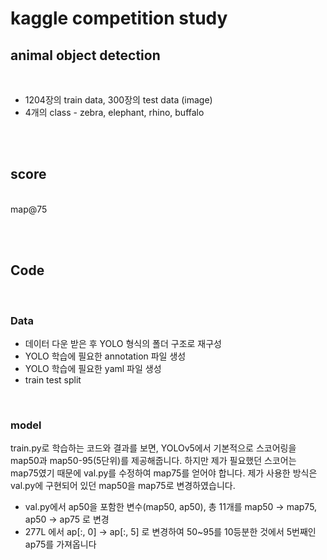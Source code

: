 # kaggle competition study

## animal object detection
<br>

- 1204장의 train data, 300장의 test data (image)
- 4개의 class - zebra, elephant, rhino, buffalo

<br><br>

## score
<br>
map@75

<br><br>

## Code
<br>

### Data
- 데이터 다운 받은 후 YOLO 형식의 폴더 구조로 재구성
- YOLO 학습에 필요한 annotation 파일 생성
- YOLO 학습에 필요한 yaml 파일 생성
- train test split

<br>

### model

train.py로 학습하는 코드와 결과를 보면, YOLOv5에서 기본적으로 스코어링을 map50과 map50-95(5단위)를 제공해줍니다. 하지만 제가 필요했던 스코어는 map75였기 때문에 val.py를 수정하여 map75를 얻어야 합니다. 제가 사용한 방식은 val.py에 구현되어 있던 map50을 map75로 변경하였습니다. 

- val.py에서 ap50을 포함한 변수(map50, ap50), 총 11개를 map50 -> map75, ap50 -> ap75 로 변경
- 277L 에서 ap[:, 0] -> ap[:, 5] 로 변경하여 50~95를 10등분한 것에서 5번째인 ap75를 가져옵니다

